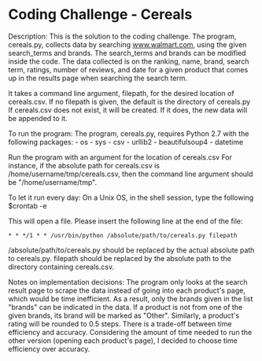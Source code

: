 # Coding Challenge - Cereals


Description: 
  This is the solution to the coding challenge. 
  The program, cereals.py, collects data by searching www.walmart.com, using the given search_terms and brands.
  The search_terms and brands can be modified inside the code.
  The data collected is on the ranking, name, brand, search term, ratings, number of reviews, and date for a given product that comes up in the results page when searching the search term. 
  
  It takes a command line argument, filepath, for the desired location of cereals.csv.
  If no filepath is given, the default is the directory of cereals.py
  If cereals.csv does not exist, it will be created. If it does, the new data will be appended to it.

To run the program:
  The program, cereals.py, requires Python 2.7 with the following packages:
    - os
    - sys
    - csv
    - urllib2
    - beautifulsoup4
    - datetime

  Run the program with an argument for the location of cereals.csv
  For instance, if the absolute path for cereals.csv is /home/username/tmp/cereals.csv, then the command line argument should be "/home/username/tmp".
  

To let it run every day:
  On a Unix OS, in the shell session, type the following
    $crontab -e

  This will open a file. Please insert the following line at the end of the file:
  
    * * */1 * * /usr/bin/python /absolute/path/to/cereals.py filepath
  
  /absolute/path/to/cereals.py should be replaced by the actual absolute path to cereals.py. filepath should be replaced by the absolute path to the directory containing cereals.csv.


Notes on implementation decisions:
  The program only looks at the search result page to scrape the data instead of going into each product's page, which would be time inefficient. As a result, only the brands given in the list "brands" can be indicated in the data. If a product is not from one of the given brands, its brand will be marked as "Other". Similarly, a product's rating will be rounded to 0.5 steps.
  There is a trade-off between time efficiency and accuracy. Considering the amount of time needed to run the other version (opening each product's page), I decided to choose time efficiency over accuracy.

